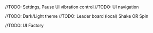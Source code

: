 ﻿//TODO: Settings, Pause UI vibration control
//TODO: UI navigation

//TODO: Dark/Light theme
//TODO: Leader board (local)
Shake OR Spin

//TODO: UI Factory